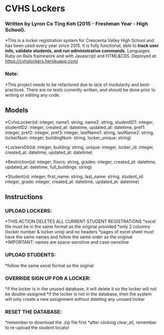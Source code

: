 # CVHS Lockers

### Written by Lyron Co Ting Keh (2015 - Freshman Year - High School). 

  *This is a locker registration system for Crescenta Valley High School and has been used every year since 2015. It is fully functional, able to **track user info, validate students, and run administrative commands**. 
  Languages: Ruby on Rails framework and with Javascript and HTML&CSS.
  Deployed at: https://cvhslockers.herokuapp.com/

### Note: 
  *This project needs to be refactored due to lack of modularity
  and best-practices. There are no tests currently written, and should
  be done prior to writing or editing any code.


## Models

   *CvhsLocker(id: integer, name1: string, name2: string, studentID1: integer, studentID2: integer, created_at: datetime, updated_at:    datetime, pref1: integer, pref2: integer, pref3: integer, lastName1: string, lastName2: string, lockerNum: integer, buildingNum: string, locker_unique: string)

  *LockersDb(id: integer, building: string, unique: integer, locker_id: integer, created_at: datetime, updated_at: datetime)

  *Restriction(id: integer, floors: string, grades: integer, created_at: datetime, updated_at: datetime, full_buildings: string)

  *Student(id: integer, first_name: string, last_name: string, student_id: integer, grade: integer, created_at: datetime, updated_at: datetime)

## Instructions

### UPLOAD LOCKERS:
  *THIS ACTION DELETES ALL CURRENT STUDENT REGISTRATIONS
  *excel file must be in the same format as the original provided
  *only 2 columns (locker number & locker uniq) and no headers 
  *pages of excel sheet must have the same names and follow the same order as the original
  *IMPORTANT: names are space-sensitive and case-sensitive

### UPLOAD STUDENTS:
  *follow the same excel format as the orginal

### OVERRIDE SIGN UP FOR A LOCKER:
  *if the locker is in the unused database, it will delete it so the locker will not be double-assigned
  *if the locker is not in the database, then the system will only create a new assignment without deleting any unused locker

### RESET THE DATABASE:
  *remember to download the .zip file first
  *after clicking clear_all, remember to re-upload the student locator
